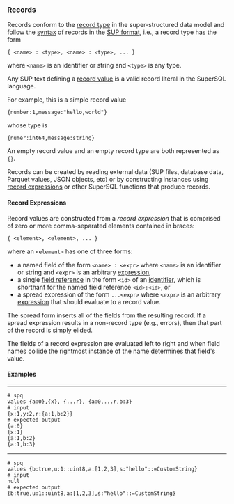 ### Records

Records conform to the
[record type](../../formats/model.md#21-record) in the 
super-structured data model and follow the
[syntax](../../formats/sup.md#251-record-type)
of records in the [SUP format](../../formats/sup.md), i.e.,
a record type has the form
```
{ <name> : <type>, <name> : <type>, ... }
```
where `<name>` is an identifier or string
and `<type>` is any type.

Any SUP text defining a [record value](../../formats/sup.md#241-record-value)
is a valid record literal in the SuperSQL language.

For example, this is a simple record value
```
{number:1,message:"hello,world"}
```
whose type is
```
{numer:int64,message:string}
```
An empty record value and an empty record type are both represented as `{}`.

Records can be created by reading external data (SUP files,
database data, Parquet values, JSON objects, etc) or by
constructing instances using
[record expressions](#record-expressions) or other
SuperSQL functions that produce records.

#### Record Expressions

Record values are constructed from a _record expression_ that is comprised of
zero or more comma-separated elements contained in braces:
```
{ <element>, <element>, ... }
```
where an `<element>` has one of three forms:

* a named field of the form `<name> : <expr>`  where `<name>` is an
identifier or string and `<expr>` is an arbitrary [expression](../expressions.md),
* a single [field reference]() in the form `<id>` of an 
[identifier](xxx), which is shorthanf for the named field reference `<id>:<id>`, or
* a spread expression of the form `...<expr>` where `<expr>` is an arbitrary 
[expression](../expressions.md) that should evaluate to a record value.

The spread form inserts all of the fields from the resulting record.
If a spread expression results in a non-record type (e.g., errors), then that
part of the record is simply elided.

The fields of a record expression are evaluated left to right and when
field names collide the rightmost instance of the name determines that
field's value.

#### Examples
---
```mdtest-spq
# spq
values {a:0},{x}, {...r}, {a:0,...r,b:3}
# input
{x:1,y:2,r:{a:1,b:2}}
# expected output
{a:0}
{x:1}
{a:1,b:2}
{a:1,b:3}
```
---
```mdtest-spq {data-layout="stacked"}
# spq
values {b:true,u:1::uint8,a:[1,2,3],s:"hello"::=CustomString}
# input
null
# expected output
{b:true,u:1::uint8,a:[1,2,3],s:"hello"::=CustomString}
```
